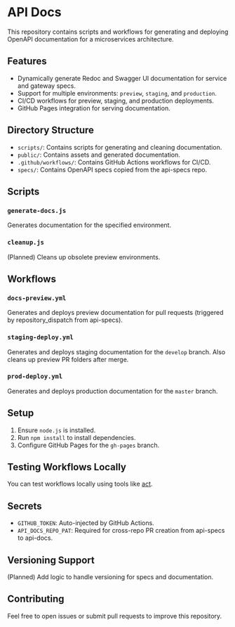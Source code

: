 # API Docs

This repository contains scripts and workflows for generating and deploying OpenAPI documentation for a microservices architecture.

## Features
- Dynamically generate Redoc and Swagger UI documentation for service and gateway specs.
- Support for multiple environments: `preview`, `staging`, and `production`.
- CI/CD workflows for preview, staging, and production deployments.
- GitHub Pages integration for serving documentation.

## Directory Structure
- `scripts/`: Contains scripts for generating and cleaning documentation.
- `public/`: Contains assets and generated documentation.
- `.github/workflows/`: Contains GitHub Actions workflows for CI/CD.
- `specs/`: Contains OpenAPI specs copied from the api-specs repo.

## Scripts
### `generate-docs.js`
Generates documentation for the specified environment.

### `cleanup.js`
(Planned) Cleans up obsolete preview environments.

## Workflows
### `docs-preview.yml`
Generates and deploys preview documentation for pull requests (triggered by repository_dispatch from api-specs).

### `staging-deploy.yml`
Generates and deploys staging documentation for the `develop` branch. Also cleans up preview PR folders after merge.

### `prod-deploy.yml`
Generates and deploys production documentation for the `master` branch.

## Setup
1. Ensure `node.js` is installed.
2. Run `npm install` to install dependencies.
3. Configure GitHub Pages for the `gh-pages` branch.

## Testing Workflows Locally
You can test workflows locally using tools like [act](https://github.com/nektos/act).

## Secrets
- `GITHUB_TOKEN`: Auto-injected by GitHub Actions.
- `API_DOCS_REPO_PAT`: Required for cross-repo PR creation from api-specs to api-docs.

## Versioning Support
(Planned) Add logic to handle versioning for specs and documentation.

## Contributing
Feel free to open issues or submit pull requests to improve this repository.
